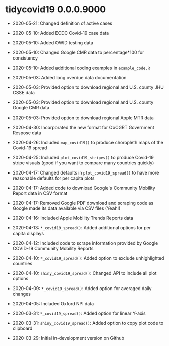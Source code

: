 # tidycovid19 0.0.0.9000

* 2020-05-21: Changed definition of active cases

* 2020-05-10: Added ECDC Covid-19 case data

* 2020-05-10: Added OWID testing data

* 2020-05-10: Changed Google CMR data to percentage*100 for consistency

* 2020-05-10: Added additional coding examples in `example_code.R`

* 2020-05-03: Added long overdue data documentation

* 2020-05-03: Provided option to download regional and U.S. county JHU CSSE data

* 2020-05-03: Provided option to download regional and U.S. county Google CMR data

* 2020-05-03: Provided option to download regional Apple MTR data

* 2020-04-30: Incorporated the new format for OxCGRT Government Respose data

* 2020-04-26: Included `map_covid19()` to produce choropleth maps of the Covid-19 spread

* 2020-04-25: Included `plot_covid19_stripes()` to produce Covid-19 stripe visuals (good if you want to compare many countries quickly)

* 2020-04-17: Changed defaults in `plot_covid19_spread()` to have more reasonable defaults for per capita plots

* 2020-04-17: Added code to download Google's Community Mobility Report data in CSV format

* 2020-04-17: Removed Google PDF download and scraping code as Google made its data available via CSV files (Yeah!) 

* 2020-04-16: Included Apple Mobility Trends Reports data

* 2020-04-13: `*_covid19_spread()`: Added additional options for per capita displays

* 2020-04-12: Included code to scrape information provided by Google COVID-19 Community Mobility Reports

* 2020-04-10: `*_covid19_spread()`: Added option to exclude unhighlighted countries

* 2020-04-10: `shiny_covid19_spread()`: Changed API to include all plot options

* 2020-04-09: `*_covid19_spread()`: Added option for averaged daily changes

* 2020-04-05: Included Oxford NPI data

* 2020-03-31: `*_covid19_spread()`: Added option for linear Y-axis

* 2020-03-31: `shiny_covid19_spread()`: Added option to copy plot code to clipboard

* 2020-03-29: Initial in-development version on Github
